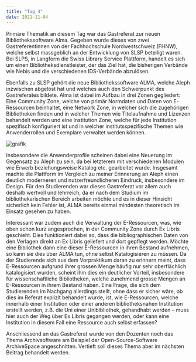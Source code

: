 ```yaml
---
title: "Tag 4"
date: 2021-11-04
---
```


Primäre Thematik an diesem Tag war das Gastreferat zur neuen Bibliothekssoftware Alma. Gegeben wurde dieses von zwei Gastreferentinnen von der Fachhochschule Nordwestschweiz (FHNW), welche selbst massgeblich an der Entwicklung von SLSP beteiligt waren.  
Bei SLPS, in Langform die Swiss Library Service Plattform, handelt es sich um einen Bibliotheksdienstleister, der das Ziel hat, die bisherigen Verbände wie Nebis und die verschiedenen IDS-Verbände abzulösen. 

Ebenfalls zu SLSP gehört die neue Bibliothekssoftware ALMA, welche Aleph inzwischen abgelöst hat und welches auch den Schwerpunkt des Gastreferates bildete. 
Alma ist dabei im Aufbau in drei Zonen gegliedert: Eine Community Zone, welche von primär Normdaten und Daten von E-Ressourcen beinhaltet, eine Network Zone, in welcher sich die zugehörigen Bibliotheken finden und in welcher Themen wie Titelaufnahme und Lizenzen behandelt werden und eine Institution Zone, welche für jede Institution spezifisch konfiguriert ist und in welcher institutsspezifische Themen wie Anwenderrollen und Exemplare verwaltet werden können.
 
 
 ![grafik](https://user-images.githubusercontent.com/90834560/151700969-95d29913-4573-4e0e-8e24-f9c9aebefb6f.png)
 
Insbesondere die Anwenderprofile scheinen dabei eine Neuerung im Gegensatz zu Aleph zu sein, da bei letzterem mit verschiedenen Modulen wie Erwerb beziehungsweise Katalog etc. gearbeitet wurde. Insgesamt machte die Plattform im Vergleich zu meiner Erinnerung an Aleph einen deutlich moderneren und nutzerfreundlicheren Eindruck, insbesondere im Design. 
Für den Studierenden war dieses Gastreferat vor allem auch deshalb wertvoll und lehrreich, da er nach dem Studium im bibliothekarischen Bereich arbeiten möchte und es in dieser Hinsicht sicherlich kein Fehler ist, ALMA bereits einmal mindesten theoretisch im Einsatz gesehen zu haben. 

Interessant war zudem auch die Verwaltung der E-Ressourcen, was, wie oben schon kurz angesprochen, in der Community Zone durch Ex Libris geschieht. Dies funktioniert dabei so, dass die bibliographischen Daten von den Verlagen direkt an Ex Libris geliefert und dort gepflegt werden. Möchte eine Bibliothek dann eine dieser E-Ressourcen in ihren Bestand aufnehmen, so kann sie dies über ALMA tun, ohne selbst Katalogisieren zu müssen. Da der Studierende sich aus dem Vorpraktikum daran zu erinnern meint, dass E-Ressourcen aufgrund ihrer grossen Menge häufig nur sehr oberflächlich katalogisiert wurden, scheint ihm dies ein deutlicher Vorteil, insbesondere für wissenschaftliche Bibliotheken, welche zunehmend grosse Mengen an E-Ressourcen in ihrem Bestand haben. Eine Frage, die sich dem Studierenden im Nachgang allerdings stellt, ohne dass er sicher wäre, ob dies im Referat explizit behandelt wurde, ist, wie E-Ressourcen, welche innerhalb einer Institution oder einer anderen bibliotheksnahen Institution erstellt werden, z.B. die Uni einer Unibibliothek, gehandhabt werden – muss hier auch der Weg über Ex Libris gegangen werden, oder kann eine Institution in diesem Fall eine Ressource auch selbst erfassen?

Anschliessend an das Gastreferat wurde von den Dozenten noch das Thema Archivsoftware am Beispiel der Open-Source-Software ArchiveSpace angeschnitten. Vertieft soll dieses Thema aber im nächsten Beitrag behandelt werden.
